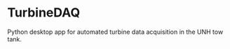 TurbineDAQ
==========

Python desktop app for automated turbine data acquisition in the UNH tow tank. 
